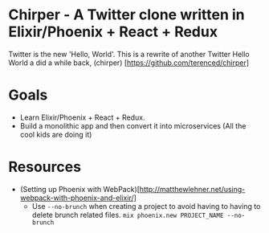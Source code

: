 # Chirper - A Twitter clone written in Elixir/Phoenix + React + Redux

Twitter is the new 'Hello, World'. 
This is a rewrite of another Twitter Hello World a did a while back, (chirper) [https://github.com/terenced/chirper]

# Goals
* Learn Elixir/Phoenix + React + Redux. 
* Build a monolithic app and then convert it into microservices (All the cool kids are doing it)


# Resources
* (Setting up Phoenix with WebPack)[http://matthewlehner.net/using-webpack-with-phoenix-and-elixir/]
    * Use `--no-brunch` when creating a project to avoid having to having to delete brunch related files.
    `mix phoenix.new PROJECT_NAME --no-brunch`

